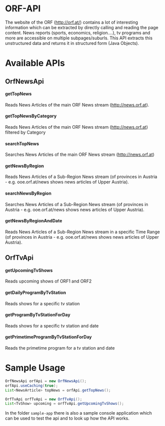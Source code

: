 # ORF-API

The website of the ORF (http://orf.at/) contains a lot of interesting information which can be extracted by directly calling and reading the page content. News reports (sports, economics, religion....), tv programs and more are accessible on multiple subpages/suburls. This API extracts this unstructured data and returns it in structured form (Java Objects).

# Available APIs

## OrfNewsApi
#### getTopNews
Reads News Articles of the main ORF News stream (http://news.orf.at).

#### getTopNewsByCategory
Reads News Articles of the main ORF News stream (http://news.orf.at) filtered by Category

#### searchTopNews
Searches News Articles of the main ORF News stream (http://news.orf.at)

#### getNewsByRegion
Reads News Articles of a Sub-Region News stream (of provinces in Austria - e.g. ooe.orf.at/news shows news articles of Upper Austria).

#### searchNewsByRegion
Searches News Articles of a Sub-Region News stream (of provinces in Austria - e.g. ooe.orf.at/news shows news articles of Upper Austria).

#### getNewsByRegionAndDate
Reads News Articles of a Sub-Region News stream in a specific Time Range (of provinces in Austria - e.g. ooe.orf.at/news shows news articles of Upper Austria).


## OrfTvApi
#### getUpcomingTvShows
Reads upcoming shows of ORF1 and ORF2

#### getDailyProgramByTvStation
Reads shows for a specific tv station

#### getProgramByTvStationForDay
Reads shows for a specific tv station and date

#### getPrimetimeProgramByTvStationForDay
Reads the primetime program for a tv station and date


# Sample Usage
```java
OrfNewsApi orfApi = new OrfNewsApi();
orfApi.useCaching(true);
List<NewsArticle> topNews = orfApi.getTopNews();

OrfTvApi orfTvApi = new OrfTvApi();
List<TvShow> upcoming = orfTvApi.getUpcomingTvShows();
```

In the folder `sample-app` there is also a sample console application which can be used to test the api and to look up how the API works.
